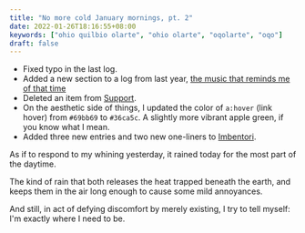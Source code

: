 ```yaml
---
title: "No more cold January mornings, pt. 2"
date: 2022-01-26T18:16:55+08:00
keywords: ["ohio quilbio olarte", "ohio olarte", "oqolarte", "oqo"]
draft: false
---
```

- Fixed typo in the last log.
- Added a new section to a log from last year, [the music that reminds me of
  that time](/12)
- Deleted an item from [Support](/support).
- On the aesthetic side of things, I updated the color of `a:hover` (link hover) from
  `#69bb69` to `#36ca5c`. A slightly more vibrant apple green, if you know what
  I mean.
- Added three new entries and two new one-liners to [Imbentori](/imbentori).

As if to respond to my whining yesterday,
it rained today for the most part of the daytime.

The kind of rain that both releases the heat trapped beneath the earth,
and keeps them in the air long enough to cause some mild annoyances.

And still, in act of defying discomfort by merely existing,
I try to tell myself: I'm exactly where I need to be.
